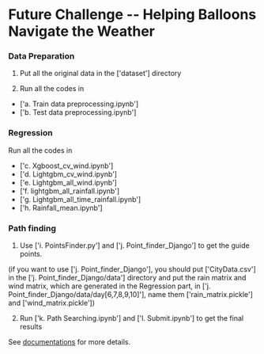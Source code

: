 # Future Challenge -- Helping Balloons Navigate the Weather

### Data Preparation

1. Put all the original data in the ['dataset'] directory

2. Run all the codes in 

 - ['a. Train data preprocessing.ipynb'] 
 - ['b. Test data preprocessing.ipynb'] 

### Regression

Run all the codes in 

 - ['c. Xgboost_cv_wind.ipynb'] 
 - ['d. Lightgbm_cv_wind.ipynb'] 
 - ['e. Lightgbm_all_wind.ipynb'] 
 - ['f. lightgbm_all_rainfall.ipynb']
 - ['g. Lightgbm_all_time_rainfall.ipynb']
 - ['h. Rainfall_mean.ipynb']

### Path finding

1. Use ['i. PointsFinder.py'] and ['j. Point_finder_Django'] to get the guide points.

(if you want to use ['j. Point_finder_Django'], you should put ['CityData.csv'] in the ['j. Point_finder_Django/data'] directory and put the rain matrix and wind matrix, which are generated in the Regression part, in ['j. Point_finder_Django/data/day[6,7,8,9,10]'], name them ['rain_matrix.pickle'] and ['wind_matrix.pickle'])

2. Run ['k. Path Searching.ipynb'] and ['l. Submit.ipynb'] to get the final results

See [documentations]( https://tianchi.aliyun.com/forum/new_articleDetail.html?spm=5176.8366600.0.0.7f3f311frqsV4b&raceId=231622&postsId=4259) for more details.



